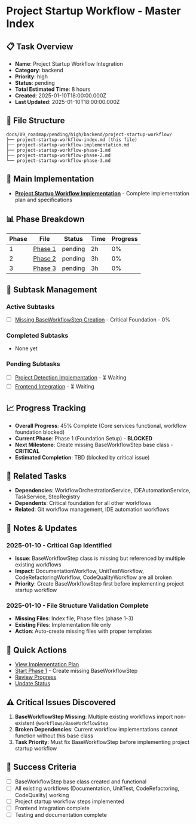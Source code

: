 # Project Startup Workflow - Master Index

## 📋 Task Overview
- **Name**: Project Startup Workflow Integration
- **Category**: backend
- **Priority**: high
- **Status**: pending
- **Total Estimated Time**: 8 hours
- **Created**: 2025-01-10T18:00:00.000Z
- **Last Updated**: 2025-01-10T18:00:00.000Z

## 📁 File Structure
```
docs/09_roadmap/pending/high/backend/project-startup-workflow/
├── project-startup-workflow-index.md (this file)
├── project-startup-workflow-implementation.md
├── project-startup-workflow-phase-1.md
├── project-startup-workflow-phase-2.md
└── project-startup-workflow-phase-3.md
```

## 🎯 Main Implementation
- **[Project Startup Workflow Implementation](./project-startup-workflow-implementation.md)** - Complete implementation plan and specifications

## 📊 Phase Breakdown
| Phase | File | Status | Time | Progress |
|-------|------|--------|------|----------|
| 1 | [Phase 1](./project-startup-workflow-phase-1.md) | pending | 2h | 0% |
| 2 | [Phase 2](./project-startup-workflow-phase-2.md) | pending | 3h | 0% |
| 3 | [Phase 3](./project-startup-workflow-phase-3.md) | pending | 3h | 0% |

## 🔄 Subtask Management
### Active Subtasks
- [ ] [Missing BaseWorkflowStep Creation](./project-startup-workflow-phase-1.md) - Critical Foundation - 0%

### Completed Subtasks
- None yet

### Pending Subtasks
- [ ] [Project Detection Implementation](./project-startup-workflow-phase-2.md) - ⏳ Waiting
- [ ] [Frontend Integration](./project-startup-workflow-phase-3.md) - ⏳ Waiting

## 📈 Progress Tracking
- **Overall Progress**: 45% Complete (Core services functional, workflow foundation blocked)
- **Current Phase**: Phase 1 (Foundation Setup) - **BLOCKED**
- **Next Milestone**: Create missing BaseWorkflowStep base class - **CRITICAL**
- **Estimated Completion**: TBD (blocked by critical issue)

## 🔗 Related Tasks
- **Dependencies**: WorkflowOrchestrationService, IDEAutomationService, TaskService, StepRegistry
- **Dependents**: Critical foundation for all other workflows
- **Related**: Git workflow management, IDE automation workflows

## 📝 Notes & Updates
### 2025-01-10 - Critical Gap Identified
- **Issue**: BaseWorkflowStep class is missing but referenced by multiple existing workflows
- **Impact**: DocumentationWorkflow, UnitTestWorkflow, CodeRefactoringWorkflow, CodeQualityWorkflow are all broken
- **Priority**: Create BaseWorkflowStep first before implementing project startup workflow

### 2025-01-10 - File Structure Validation Complete
- **Missing Files**: Index file, Phase files (phase 1-3)
- **Existing Files**: Implementation file only
- **Action**: Auto-create missing files with proper templates

## 🚀 Quick Actions
- [View Implementation Plan](./project-startup-workflow-implementation.md)
- [Start Phase 1](project-startup-workflow-phase-1.md) - Create missing BaseWorkflowStep
- [Review Progress](#progress-tracking)
- [Update Status](#notes--updates)

## ⚠️ Critical Issues Discovered
1. **BaseWorkflowStep Missing**: Multiple existing workflows import non-existent `@workflows/BaseWorkflowStep`
2. **Broken Dependencies**: Current workflow implementations cannot function without this base class
3. **Task Priority**: Must fix BaseWorkflowStep before implementing project startup workflow

## 🎯 Success Criteria
- [ ] BaseWorkflowStep base class created and functional
- [ ] All existing workflows (Documentation, UnitTest, CodeRefactoring, CodeQuality) working
- [ ] Project startup workflow steps implemented
- [ ] Frontend integration complete
- [ ] Testing and documentation complete
